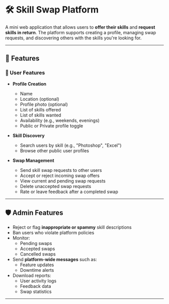 # 🛠️ Skill Swap Platform

A mini web application that allows users to **offer their skills** and **request skills in return**. The platform supports creating a profile, managing swap requests, and discovering others with the skills you're looking for.

---

## 🚀 Features

### 👤 User Features
- **Profile Creation**
  - Name
  - Location (optional)
  - Profile photo (optional)
  - List of skills offered
  - List of skills wanted
  - Availability (e.g., weekends, evenings)
  - Public or Private profile toggle

- **Skill Discovery**
  - Search users by skill (e.g., "Photoshop", "Excel")
  - Browse other public user profiles

- **Swap Management**
  - Send skill swap requests to other users
  - Accept or reject incoming swap offers
  - View current and pending swap requests
  - Delete unaccepted swap requests
  - Rate or leave feedback after a completed swap

---

## 🛡️ Admin Features
- Reject or flag **inappropriate or spammy** skill descriptions
- Ban users who violate platform policies
- Monitor:
  - Pending swaps
  - Accepted swaps
  - Cancelled swaps
- Send **platform-wide messages** such as:
  - Feature updates
  - Downtime alerts
- Download reports:
  - User activity logs
  - Feedback data
  - Swap statistics

---

